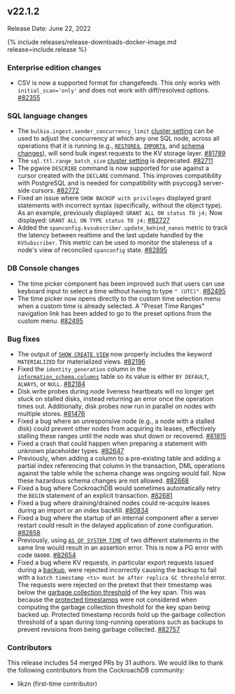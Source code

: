 ## v22.1.2

Release Date: June 22, 2022

{% include releases/release-downloads-docker-image.md release=include.release %}

<h3 id="v22-1-2-enterprise-edition-changes">Enterprise edition changes</h3>

- CSV is now a supported format for changefeeds. This only works with `initial_scan='only'` and does not work with diff/resolved options. [#82355][#82355]

<h3 id="v22-1-2-sql-language-changes">SQL language changes</h3>

- The `bulkio.ingest.sender_concurrency_limit` [cluster setting](../v22.1/cluster-settings.html) can be used to adjust the concurrency at which any one SQL node, across all operations that it is running (e.g., [`RESTORE`s](../v22.1/restore.html), [`IMPORT`s](../v22.1/import.html), and [schema changes](../v22.1/online-schema-changes.html)), will send bulk ingest requests to the KV storage layer. [#81789][#81789]
- The `sql.ttl.range_batch_size` [cluster setting](../v22.1/cluster-settings.html) is deprecated. [#82711][#82711]
- The pgwire `DESCRIBE` command is now supported for use against a cursor created with the `DECLARE` command. This improves compatibility with PostgreSQL and is needed for compatibility with psycopg3 server-side cursors. [#82772][#82772]
- Fixed an issue where `SHOW BACKUP with privileges` displayed grant statements with incorrect syntax (specifically, without the object type). As an example, previously displayed: `GRANT ALL ON status TO j4;`  Now displayed: `GRANT ALL ON TYPE status TO j4;` [#82727][#82727]
- Added the `spanconfig.kvsubscriber.update_behind_nanos` metric to track the latency between realtime and the last update handled by the `KVSubscriber`. This metric can be used to monitor the staleness of a node's view of reconciled `spanconfig` state. [#82895][#82895]

<h3 id="v22-1-2-db-console-changes">DB Console changes</h3>

- The time picker component has been improved such that users can use keyboard input to select a time without having to type `" (UTC)"`. [#82495][#82495]
- The time picker now opens directly to the custom time selection menu when a custom time is already selected. A "Preset Time Ranges" navigation link has been added to go to the preset options from the custom menu. [#82495][#82495]

<h3 id="v22-1-2-bug-fixes">Bug fixes</h3>

- The output of [`SHOW CREATE VIEW`](../v22.1/show-create.html#show-the-create-view-statement-for-a-view) now properly includes the keyword `MATERIALIZED` for materialized views. [#82196][#82196]
- Fixed the `identity_generation` column in the [`information_schema.columns`](../v22.1/information-schema.html#columns) table so its value is either `BY DEFAULT`, `ALWAYS`, or `NULL`. [#82184][#82184]
- Disk write probes during node liveness heartbeats will no longer get stuck on stalled disks, instead returning an error once the operation times out. Additionally, disk probes now run in parallel on nodes with multiple stores. [#81476][#81476]
- Fixed a bug where an unresponsive node (e.g., a node with a stalled disk) could prevent other nodes from acquiring its leases, effectively stalling these ranges until the node was shut down or recovered. [#81815][#81815]
- Fixed a crash that could happen when preparing a statement with unknown placeholder types. [#82647][#82647]
- Previously, when adding a column to a pre-existing table and adding a partial index referencing that column in the transaction, DML operations against the table while the schema change was ongoing would fail. Now these hazardous schema changes are not allowed. [#82668][#82668]
- Fixed a bug where CockroachDB would sometimes automatically retry the `BEGIN` statement of an explicit transaction. [#82681][#82681]
- Fixed a bug where draining/drained nodes could re-acquire leases during an import or an index backfill. [#80834][#80834]
- Fixed a bug where the startup of an internal component after a server restart could result in the delayed application of zone configuration. [#82858][#82858]
- Previously, using [`AS OF SYSTEM TIME`](../v22.1/as-of-system-time.html) of two different statements in the same line would result in an assertion error. This is now a PG error with code `0A000`. [#82654][#82654]
- Fixed a bug where KV requests, in particular export requests issued during a [backup](../v22.1/backup.html), were rejected incorrectly causing the backup to fail with a `batch timestamp <ts> must be after replica GC threshold` error. The requests were rejected on the pretext that their timestamp was below the [garbage collection threshold](../v22.1/architecture/storage-layer.html#garbage-collection) of the key span. This was because the [protected timestamps](../v22.1/architecture/storage-layer.html#protected-timestamps) were not considered when computing the garbage collection threshold for the key span being backed up. Protected timestamp records hold up the garbage collection threshold of a span during long-running operations such as backups to prevent revisions from being garbage collected. [#82757][#82757]

<div class="release-note-contributors">

<h3 id="v22-1-2-contributors">Contributors</h3>

This release includes 54 merged PRs by 31 authors.
We would like to thank the following contributors from the CockroachDB community:

- likzn (first-time contributor)

</div>

[#80834]: https://github.com/cockroachdb/cockroach/pull/80834
[#81476]: https://github.com/cockroachdb/cockroach/pull/81476
[#81789]: https://github.com/cockroachdb/cockroach/pull/81789
[#81815]: https://github.com/cockroachdb/cockroach/pull/81815
[#82184]: https://github.com/cockroachdb/cockroach/pull/82184
[#82196]: https://github.com/cockroachdb/cockroach/pull/82196
[#82355]: https://github.com/cockroachdb/cockroach/pull/82355
[#82495]: https://github.com/cockroachdb/cockroach/pull/82495
[#82647]: https://github.com/cockroachdb/cockroach/pull/82647
[#82654]: https://github.com/cockroachdb/cockroach/pull/82654
[#82668]: https://github.com/cockroachdb/cockroach/pull/82668
[#82681]: https://github.com/cockroachdb/cockroach/pull/82681
[#82711]: https://github.com/cockroachdb/cockroach/pull/82711
[#82727]: https://github.com/cockroachdb/cockroach/pull/82727
[#82772]: https://github.com/cockroachdb/cockroach/pull/82772
[#82858]: https://github.com/cockroachdb/cockroach/pull/82858
[#82895]: https://github.com/cockroachdb/cockroach/pull/82895
[#82757]: https://github.com/cockroachdb/cockroach/pull/82757
